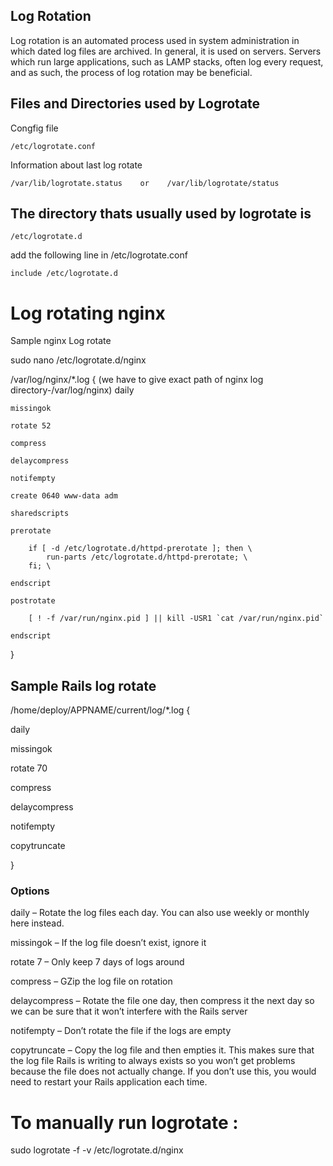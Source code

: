 ## Log Rotation

Log rotation is an automated process used in system administration in which dated log files are archived. In general, it is used on servers. Servers which run large applications, such as LAMP stacks, often log every request, and as such, the process of log rotation may be beneficial.

## Files and Directories used by Logrotate

Congfig file

	/etc/logrotate.conf

Information about last log rotate

	/var/lib/logrotate.status    or    /var/lib/logrotate/status

## The directory thats usually used by logrotate is

	/etc/logrotate.d

 add the following line in /etc/logrotate.conf 

	include /etc/logrotate.d

# Log rotating nginx
   

Sample nginx Log rotate

sudo nano /etc/logrotate.d/nginx


/var/log/nginx/*.log {  (we have to give exact path of nginx log directory-/var/log/nginx)
    daily

    missingok

    rotate 52

    compress

    delaycompress

    notifempty

    create 0640 www-data adm

    sharedscripts

    prerotate

        if [ -d /etc/logrotate.d/httpd-prerotate ]; then \
            run-parts /etc/logrotate.d/httpd-prerotate; \
        fi; \

    endscript

    postrotate

        [ ! -f /var/run/nginx.pid ] || kill -USR1 `cat /var/run/nginx.pid`

    endscript
}

## Sample Rails log rotate

/home/deploy/APPNAME/current/log/*.log {

  daily

  missingok

  rotate 70

  compress

  delaycompress

  notifempty

  copytruncate

} 

### Options

daily – Rotate the log files each day. You can also use weekly or monthly here instead.

missingok – If the log file doesn’t exist, ignore it

rotate 7 – Only keep 7 days of logs around

compress – GZip the log file on rotation

delaycompress – Rotate the file one day, then compress it the next day so we can be sure that it won’t interfere with the Rails server

notifempty – Don’t rotate the file if the logs are empty

copytruncate – Copy the log file and then empties it. This makes sure that the log file Rails is writing to always exists so you won’t get problems because the file does not actually change. If you don’t use this, you would need to restart your Rails application each time.

# To manually run logrotate :

sudo logrotate -f -v /etc/logrotate.d/nginx